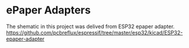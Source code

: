 ePaper Adapters
===========================

The shematic in this project was delived from ESP32 epaper adapter.
https://github.com/pcbreflux/espressif/tree/master/esp32/kicad/ESP32-epaper-adapter

